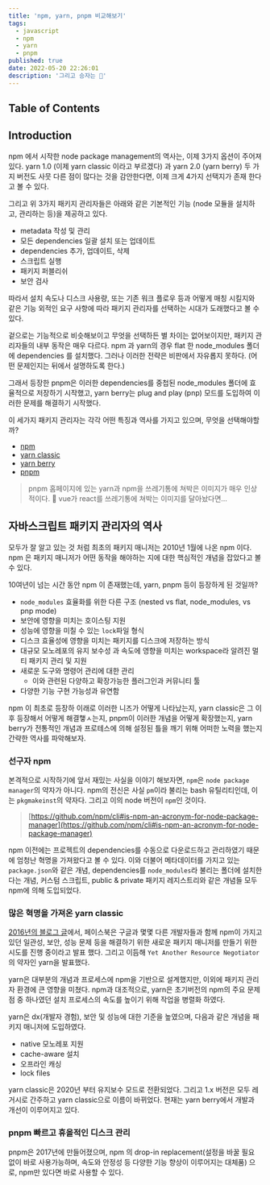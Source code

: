 ```yaml
---
title: 'npm, yarn, pnpm 비교해보기'
tags:
  - javascript
  - npm
  - yarn
  - pnpm
published: true
date: 2022-05-20 22:26:01
description: '그리고 승자는 🤔'
---
```


## Table of Contents

## Introduction

npm 에서 시작한 node package management의 역사는, 이제 3가지 옵션이 주어져 있다. yarn 1.0 (이제 yarn classic 이라고 부르겠다) 과 yarn 2.0 (yarn berry) 두 가지 버전도 사뭇 다른 점이 많다는 것을 감안한다면, 이제 크게 4가지 선택지가 존재 한다고 볼 수 있다.

그리고 위 3가지 패키지 관리자들은 아래와 같은 기본적인 기능 (node 모듈을 설치하고, 관리하는 등)을 제공하고 있다.

- metadata 작성 및 관리
- 모든 dependencies 일괄 설치 또는 업데이트
- dependencies 추가, 업데이트, 삭제
- 스크립트 실행
- 패키지 퍼블리쉬
- 보안 검사

따라서 설치 속도나 디스크 사용량, 또는 기존 워크 플로우 등과 어떻게 매칭 시킬지와 같은 기능 외적인 요구 사항에 따라 패키지 관리자를 선택하는 시대가 도래했다고 볼 수 있다.

겉으로는 기능적으로 비슷해보이고 무엇을 선택하든 별 차이는 없어보이지만, 패키지 관리자들의 내부 동작은 매우 다르다. npm 과 yarn의 경우 flat 한 node_modules 폴더에 dependencies 를 설치했다. 그러나 이러한 전략은 비판에서 자유롭지 못하다. (어떤 문제인지는 뒤에서 설명하도록 한다.)

그래서 등장한 pnpm은 이러한 dependencies를 중첩된 node_modules 폴더에 효율적으로 저장하기 시작했고, yarn berry는 plug and play (pnp) 모드를 도입하여 이러한 문제를 해결하기 시작했다.

이 세가지 패키지 관리자는 각각 어떤 특징과 역사를 가지고 있으며, 무엇을 선택해야할까?

- [npm](https://www.npmjs.com/)
- [yarn classic](https://classic.yarnpkg.com/lang/en/)
- [yarn berry](https://github.com/yarnpkg/berry)
- [pnpm](https://pnpm.io/ko/)

> pnpm 홈페이지에 있는 yarn과 npm을 쓰레기통에 쳐박은 이미지가 매우 인상적이다. 🤔 vue가 react를 쓰레기통에 쳐박는 이미지를 달아놨다면...

## 자바스크립트 패키지 관리자의 역사

모두가 잘 알고 있는 것 처럼 최초의 패키지 매니저는 2010년 1월에 나온 npm 이다. npm 은 패키지 매니저가 어떤 동작을 해야하는 지에 대한 핵심적인 개념을 잡았다고 볼 수 있다.

10여년이 넘는 시간 동안 npm 이 존재했는데, yarn, pnpm 등이 등장하게 된 것일까?

- `node_modules` 효율화를 위한 다른 구조 (nested vs flat, node_modules, vs pnp mode)
- 보안에 영향을 미치는 호이스팅 지원
- 성능에 영향을 미칠 수 있는 `lock`파일 형식
- 디스크 효율성에 영향을 미치는 패키지를 디스크에 저장하는 방식
- 대규모 모노레포의 유지 보수성 과 속도에 영향을 미치는 workspace라 알려진 멀티 패키지 관리 및 지원
- 새로운 도구와 명령어 관리에 대한 관리
  - 이와 관련된 다양하고 확장가능한 플러그인과 커뮤니티 툴
- 다양한 기능 구현 가능성과 유연함

npm 이 최초로 등장하 이래로 이러한 니즈가 어떻게 나타났는지, yarn classic은 그 이후 등장해서 어떻게 해결햏ㅅ는지, pnpm이 이러한 개념을 어떻게 확장했는지, yarn berry가 전통적인 개념과 프로테스에 의해 설정된 틀을 깨기 위해 어떠한 노력을 했는지 간략한 역사를 파악해보자.

### 선구자 npm

본격적으로 시작하기에 앞서 재밌는 사실을 이야기 해보자면, `npm`은 `node package manager`의 약자가 아니다. npm의 전신은 사실 `pm`이라 불리는 bash 유틸리티인데, 이는 `pkgmakeinst`의 약자다. 그리고 이의 node 버전이 `npm`인 것이다.

> [https://github.com/npm/cli#is-npm-an-acronym-for-node-package-manager](https://github.com/npm/cli#is-npm-an-acronym-for-node-package-manager)

npm 이전에는 프로젝트의 dependencies를 수동으로 다운로드하고 관리하였기 때문에 엄청난 혁명을 가져왔다고 볼 수 있다. 이와 더불어 메타데이터를 가지고 있는 `package.json`와 같은 개념, dependencies를 `node_modules`라 불리는 폴더에 설치한다는 개념, 커스텀 스크립트, public & private 패키지 레지스트리와 같은 개념들 모두 npm에 의해 도입되었다.

### 많은 혁명을 가져온 yarn classic

[2016년의 블로그 글](https://engineering.fb.com/2016/10/11/web/yarn-a-new-package-manager-for-javascript/)에서, 페이스북은 구글과 몇몇 다른 개발자들과 함께 npm이 가지고 있던 일관성, 보안, 성능 문제 등을 해결하기 위한 새로운 패키지 매니저를 만들기 위한 시도를 진행 중이라고 발표 했다. 그리고 이듬해 `Yet Another Resource Negotiator`의 약자인 yarn을 발표했다.

yarn은 대부분의 개념과 프로세스에 npm을 기반으로 설계했지만, 이외에 패키지 관리자 환경에 큰 영향을 미쳤다. npm과 대조적으로, yarn은 초기버전의 npm의 주요 문제점 중 하나였던 설치 프로세스의 속도를 높이기 위해 작업을 병렬화 하였다.

yarn은 dx(개발자 경험), 보안 및 성능에 대한 기준을 높였으며, 다음과 같은 개념을 패키지 매니저에 도입하였다.

- native 모노레포 지원
- cache-aware 설치
- 오프라인 캐싱
- lock files

yarn classic은 2020년 부터 유지보수 모드로 전환되었다. 그리고 1.x 버전은 모두 레거시로 간주하고 yarn classic으로 이름이 바뀌었다. 현재는 yarn berry에서 개발과 개선이 이루어지고 있다.

### pnpm 빠르고 휴올적인 디스크 관리

pnpm은 2017년에 만들어졌으며, npm 의 drop-in replacement(설정을 바꿀 필요 없이 바로 사용가능하며, 속도와 안정성 등 다양한 기능 향상이 이루어지는 대체품) 으로, npm만 있다면 바로 사용할 수 있다.
